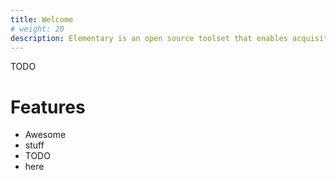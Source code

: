 ```yaml
---
title: Welcome
# weight: 20
description: Elementary is an open source toolset that enables acquisition and processing of artifacts for forensic investigations.
---
```


TODO

# Features

- Awesome
- stuff
- TODO
- here
